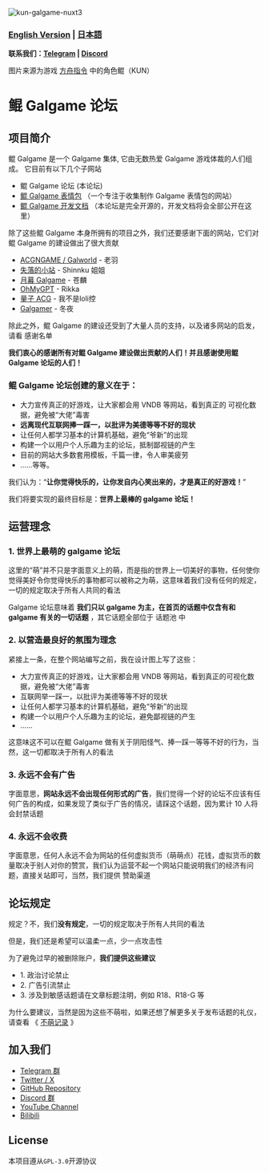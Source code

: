 ![kun-galgame-nuxt3](https://kungal.com/kungalgame.webp)

### **[English Version](/README.md)** | **[日本語](/Readme_JA.md)**

**联系我们：[Telegram](https://t.me/kungalgame) | [Discord](https://discord.com/invite/5F4FS2cXhX)**

图片来源为游戏 [方舟指令](https://apps.qoo-app.com/en/app/9593) 中的角色鲲（KUN）

# 鲲 Galgame 论坛

项目简介
----

鲲 Galgame 是一个 Galgame 集体, 它由无数热爱 Galgame 游戏体裁的人们组成。 它目前有以下几个子网站

  

*   鲲 Galgame 论坛 (本论坛)
*   [鲲 Galgame 表情包](https://sticker.kungal.com) （一个专注于收集制作 Galgame 表情包的网站）
*   [鲲 Galgame 开发文档](https://soft.moe/kun-visualnovel-docs/kun-forum.html) （本论坛是完全开源的，开发文档将会全部公开在这里）

  


除了这些鲲 Galgame 本身所拥有的项目之外，我们还要感谢下面的网站，它们对鲲 Galgame 的建设做出了很大贡献

  

*   [ACGNGAME / Galworld](http://acgngames.net) \- 老羽
*   [失落的小站](http://shinnku.com) \- Shinnku 姐姐
*   [月幕 Galgame](http://www.ymgal.games) \- 苍麟
*   [OhMyGPT](http://www.ohmygpt.com) \- Rikka
*   [量子 ACG](http://lzacg.org) \- 我不是loli控
*   [Galgamer](http://galgamer.moe) \- 冬夜

  


除此之外，鲲 Galgame 的建设还受到了大量人员的支持，以及诸多网站的启发，请看 感谢名单

  

**我们衷心的感谢所有对鲲 Galgame 建设做出贡献的人们！并且感谢使用鲲 Galgame 论坛的人们！**

  

### 鲲 Galgame 论坛创建的意义在于：

*   大力宣传真正的好游戏，让大家都会用 VNDB 等网站，看到真正的 可视化数据，避免被“大佬”毒害
*   **远离现代互联网捧一踩一，以批评为美德等等不好的现状**
*   让任何人都学习基本的计算机基础，避免“爷新”的出现
*   构建一个以用户个人乐趣为主的论坛，抵制鄙视链的产生
*   目前的网站大多数套用模板，千篇一律，令人审美疲劳
*   ......等等。

  


我们认为：“**让你觉得快乐的，让你发自内心笑出来的，才是真正的好游戏！**”

  


我们将要实现的最终目标是：**世界上最棒的 galgame 论坛！**

运营理念
----

  

### 1\. 世界上最萌的 galgame 论坛

这里的“萌”并不只是字面意义上的萌，而是指的世界上一切美好的事物，任何使你觉得美好令你觉得快乐的事物都可以被称之为萌，这意味着我们没有任何的规定，一切的规定取决于所有人共同的看法

  

Galgame 论坛意味着 **我们只以 galgame 为主，在首页的话题中仅含有和 galgame 有关的一切话题** ，其它话题全部位于 话题池 中

### 2\. 以营造最良好的氛围为理念

紧接上一条，在整个网站编写之前，我在设计图上写了这些：

  

*   大力宣传真正的好游戏，让大家都会用 VNDB 等网站，看到真正的可视化数据，避免被“大佬”毒害
*   互联网举一踩一，以批评为美德等等不好的现状
*   让任何人都学习基本的计算机基础，避免“爷新”的出现
*   构建一个以用户个人乐趣为主的论坛，避免鄙视链的产生
*   ......

  

这意味这不可以在鲲 Galgame 做有关于阴阳怪气、捧一踩一等等不好的行为，当然，这一切都取决于所有人的看法

### 3\. 永远不会有广告

字面意思，**网站永远不会出现任何形式的广告**，我们觉得一个好的论坛不应该有任何广告的构成，如果发现了类似于广告的情况，请踩这个话题，因为累计 10 人将会封禁话题

### 4\. 永远不会收费

字面意思，任何人永远不会为网站的任何虚拟货币（萌萌点）花钱，虚拟货币的数量取决于别人对你的赞赏，我们认为运营不起一个网站只能说明我们的经济有问题，直接关站即可，当然，我们提供 赞助渠道

论坛规定
----

规定？不，我们**没有规定**，一切的规定取决于所有人共同的看法

但是，我们还是希望可以温柔一点，少一点攻击性

为了避免过早的被删除账户，**我们提供这些建议**

*   1\. 政治讨论禁止
*   2\. 广告引流禁止
*   3\. 涉及到敏感话题请在文章标题注明，例如 R18、R18-G 等

  

为什么要建议，当然是因为这些不萌啦，如果还想了解更多关于发布话题的礼仪，请查看 《 [不萌记录](https://kungal.com/non-moe)  》

## 加入我们

* [Telegram 群](https://t.me/kungalgame)
* [Twitter / X](https://twitter.com/kungalgame)
* [GitHub Repository](https://github.com/KUN1007/kun-galgame-nuxt3)
* [Discord 群](https://discord.com/invite/5F4FS2cXhX)
* [YouTube Channel](https://youtube.com/@kungalgame)
* [Bilibili](https://space.bilibili.com/1748455574)

## License

本项目遵从`GPL-3.0`开源协议